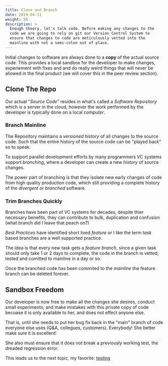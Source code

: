 ```yaml
---
title: Clone and Branch
date: 2019-04-11
weight: 50
description: >
  Enough theory, let's talk code. Before making any changes to the
  code we are going to rely on git our Version Control System to
  ensure that changes to code are meticulously vetted into the
  mainline with not a semi-colon out of place.
---
```


Initial changes to software are always done to a **copy** of the
actual source code. This provides a local sandbox for the developer to
make changes, experiement with fixes and and do really weird things
that will never be allowed in the final product (we will cover this in
the peer review section).

## Clone The Repo

Our actual "_Source Code_" resides in what's called a _Software
Repository_ which is a server in the cloud, however the work performed
by the developer is typically done on a local _computer_.

### Branch Mainline

The Repository maintains a _versioned history_ of all changes to the
source code. Such that the entire history of the source code can be
"played back" so to speak.

To support parallel development efforts by many programmers VC systems
support _branching_, where a developer can create a new _history_ of
source changes.

The power part of branching is that they isolate new early changes of
code from high quality production code, which still providing a
complete history of the _divergent_ or _branched_ software.

### Trim Branches Quickly

Branches have been part of VC systems for decades, despite thier
necessary benefits, they can contribute to bulk, duplication and
confusion (what branch did I leave that peach on?)

_Best Practices_ have identified short lived _feature_ or I like the
term _task_ based branches are a well supported practice.

The idea is that every new task gets a _feature branch_, since a given
task should only take 1 or 2 days to complete, the code in the branch
is vetted, tested and comitted to mainline in a day or so.

Once the branched code has been commited to the _mainline_ the feature
branch can be deleted forever.

## Sandbox Freedom

Our developer is now free to make all the changes she desires, 
conduct small experiments, and make mistakes with this private copy of
code becuase it is only available to her, and does not effect anyone
else. 

That is, until she needs to put her bug fix back in the "main" branch of code
everyone else uses (Q&A, collegues, customers). Everybody! She better
make sure it is excellent!

She also must ensure that it does not break a previously working test,
the dreaded regression error.

This leads us to the next topic, my favorite: [testing](/software/testing)

